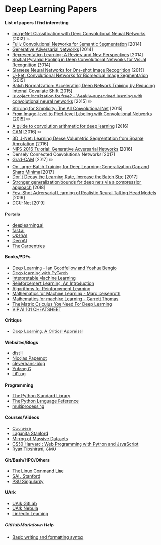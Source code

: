 # Deep Learning Papers
#### List of papers I find interesting
- [ImageNet Classification with Deep Convolutional Neural Networks](http://papers.nips.cc/paper/4824-imagenet-classification-with-deep-convolutional-neural-networ) [2012] :boom:
- [Fully Convolutional Networks for Semantic Segmentation](https://arxiv.org/abs/1411.4038) [2014]
- [Generative Adversarial Networks](https://arxiv.org/abs/1406.2661) [2014]
- [Representation Learning: A Review and New Perspectives](https://arxiv.org/abs/1206.5538) [2014]
- [Spatial Pyramid Pooling in Deep Convolutional Networks for Visual Recognition](https://arxiv.org/abs/1406.4729) [2014]
- [Siamese Neural Networks for One-shot Image Recognition](https://www.cs.cmu.edu/~rsalakhu/papers/oneshot1.pdf) [2015]
- [U-Net: Convolutional Networks for Biomedical Image Segmentation](https://arxiv.org/abs/1505.04597) [2015]
- [Batch Normalization: Accelerating Deep Network Training by Reducing Internal Covariate Shift](https://arxiv.org/abs/1502.03167)  [2015]
- [Is object localization for free? – Weakly-supervised learning with convolutional neural networks](https://hal.inria.fr/hal-01015140v2/document) [2015] :pencil2:
- [Striving for Simplicity: The All Convolutional Net](https://arxiv.org/abs/1412.6806) [2015]
- [From Image-level to Pixel-level Labeling with Convolutional Networks](https://arxiv.org/abs/1411.6228) [2015] :pencil2:
- [A guide to convolution arithmetic for deep learning](https://arxiv.org/abs/1603.07285) [2016]
- [CAM](http://cnnlocalization.csail.mit.edu/Zhou_Learning_Deep_Features_CVPR_2016_paper.pdf) [2016] :pencil2:
- [3D U-Net: Learning Dense Volumetric Segmentation from Sparse Annotation](https://arxiv.org/abs/1606.06650) [2016]
- [NIPS 2016 Tutorial: Generative Adversarial Networks](https://arxiv.org/abs/1701.00160) [2016]
- [Densely Connected Convolutional Networks](https://arxiv.org/abs/1608.06993) [2017]
- [Grad-CAM](https://arxiv.org/abs/1610.02391) [2017] :pencil2:
- [On Large-Batch Training for Deep Learning: Generalization Gap and Sharp Minima](https://arxiv.org/abs/1609.04836) [2017]
- [Don't Decay the Learning Rate, Increase the Batch Size](https://arxiv.org/abs/1711.00489) [2017]
- [Stronger generalization bounds for deep nets via a compression approach](https://arxiv.org/abs/1802.05296) [2018]
- [Few-Shot Adversarial Learning of Realistic Neural Talking Head Models](https://arxiv.org/abs/1905.08233) [2019]
- [DCU-Net](https://doi.org/10.1364/BOE.10.003484) [2019]

#### Portals
- [deeplearning.ai](https://www.deeplearning.ai/)
- [fast.ai](https://www.fast.ai/)
- [OpenAI](https://openai.com/)
- [DeepAI](https://deepai.org/)
- [The Carpentries](https://carpentries.org/)

#### Books/PDFs
- [Deep Learning - Ian Goodfellow and Yoshua Bengio](http://www.deeplearningbook.org/)
- [Deep learning with PyTorch](https://pytorch.org/assets/deep-learning/Deep-Learning-with-PyTorch.pdf)
- [Interpretable Machine Learning](https://christophm.github.io/interpretable-ml-book/)
- [Reinforcement Learning: An Introduction](https://web.stanford.edu/class/psych209/Readings/SuttonBartoIPRLBook2ndEd.pdf)
- [Algorithms for Reinforcement Learning](https://sites.ualberta.ca/~szepesva/papers/RLAlgsInMDPs-lecture.pdf)
- [Mathematics for Machine Learning - Marc Deisenroth](https://mml-book.github.io/book/mml-book.pdf)
- [Mathematics for machine Learning - Garrett Thomas](http://gwthomas.github.io/docs/math4ml.pdf)
- [The Matrix Calculus You Need For Deep Learning](https://arxiv.org/abs/1802.01528)
- [VIP AI 101 CHEATSHEET](http://www.montreal.ai/ai4all.pdf)

#### Critique
- [Deep Learning: A Critical Appraisal](https://arxiv.org/abs/1801.00631)

#### Websites/Blogs
- [distill](https://distill.pub/)
- [Nicolas Papernot](https://www.papernot.fr/)
- [cleverhans-blog](http://www.cleverhans.io/)
- [Yufeng G](https://towardsdatascience.com/@yufengg)
- [Lil'Log](https://lilianweng.github.io/lil-log/)

#### Programming
- [The Python Standard Library](https://docs.python.org/3/library/)
- [The Python Language Reference](https://docs.python.org/3/reference/index.html#reference-index)
- [multiprocessing](https://pymotw.com/2/multiprocessing/basics.html)

#### Courses/Videos
- [Coursera](https://www.coursera.org/)
- [Lagunita Stanford](https://lagunita.stanford.edu/)
- [Mining of Massive Datasets](http://mmds.org/)
- [CS50 Harvard : Web Programming with Python and JavaScript](https://www.youtube.com/playlist?list=PLhQjrBD2T382hIW-IsOVuXP1uMzEvmcE5)
- [Ryan Tibshirani, CMU](https://www.stat.cmu.edu/~ryantibs/teaching.html)

#### Git/Bash/HPC/Others
- [The Linux Command Line](https://wiki.lib.sun.ac.za/images/c/ca/TLCL-13.07.pdf)
- [SAIL Stanford](https://cs.stanford.edu/csdcf/sail-compute-cluster)
- [PSU Singularity](https://www.psc.edu/user-resources/software/singularity)

#### UArk
- [UArk GitLab](https://git.uark.edu/)
- [UArk Nebula](https://nebula.uark.edu/)
- [LinkedIn Learning](https://its.uark.edu/linkedin-login)

##### GitHub Markdown Help
- [Basic writing and formatting syntax](https://help.github.com/en/articles/basic-writing-and-formatting-syntax)

